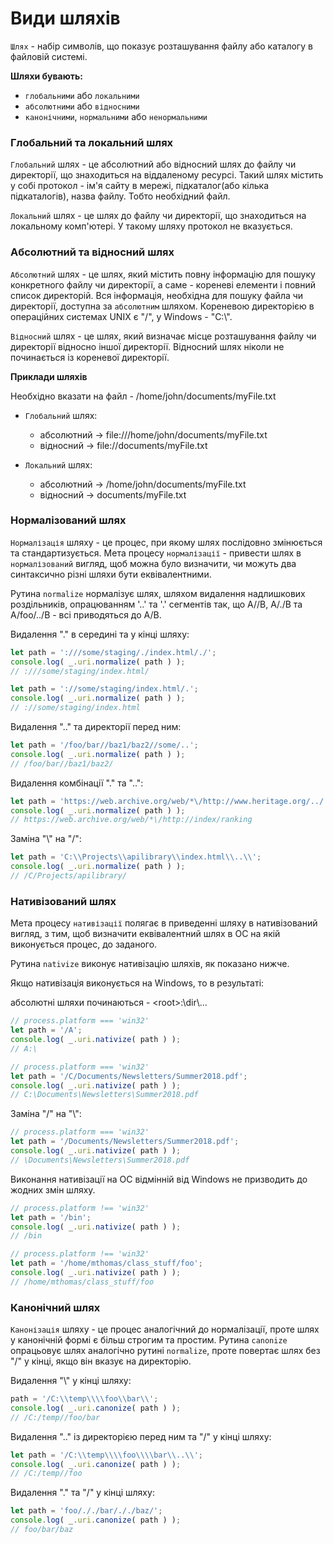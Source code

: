 # Види шляхів
`Шлях` - набір символів, що показує розташування файлу або каталогу в файловій системі.

**Шляхи бувають:**

- `глобальними` або `локальними`
- `абсолютними` або `відносними`
- `канонічними`, `нормальними` або `ненормальними`

### Глобальний та локальний шлях
`Глобальний` шлях - це абсолютний або відносний шлях до файлу чи директорії, що знаходиться на віддаленому ресурсі. 
Такий шлях містить у собі протокол - ім'я сайту в мережі, підкаталог(або кілька підкаталогів), назва файлу.
Тобто необхідний файл.

`Локальний` шлях - це шлях до файлу чи директорії, що знаходиться на локальному комп'ютері.
У такому шляху протокол не вказується.

### Абсолютний та відносний шлях
`Абсолютний` шлях - це шлях, який містить повну інформацію для пошуку конкретного файлу чи директорії, а саме - кореневі
елементи і повний список директорій. Вся інформація, необхідна для пошуку файла чи директорії, доступна за `абсолютним` шляхом.
Кореневою директорією в операційних системах UNIX є "/", у Windows - "C:\\".

`Відносний` шлях - це шлях, який визначає місце розташування файлу чи директорії відносно іншої директорії.
Відносний шлях ніколи не починається із кореневої директорії.

**Приклади шляхів**

Необхідно вказати на файл - /home/john/documents/myFile.txt

- `Глобальний` шлях:
  - абсолютний -> file:///home/john/documents/myFile.txt
  - відносний -> file://documents/myFile.txt

- `Локальний` шлях:
  - абсолютний -> /home/john/documents/myFile.txt
  - відносний -> documents/myFile.txt

<!--  -->

### Нормалізований шлях

`Нормалізація` шляху - це процес,  при якому шлях послідовно змінюється та стандартизується.
Мета процесу `нормалізації` - привести шлях в `нормалізований` вигляд, щоб можна було визначити, чи можуть два синтаксично
різні шляхи бути еквівалентними.

Рутина `normalize` нормалізує шлях, шляхом видалення надлишкових роздільників, опрацюванням '..' та '.' сегментів так,
що A//B, A/./B та A/foo/../B - всі приводяться до A/B.

Видалення "." в середині та у кінці шляху:
```js
let path = ':///some/staging/./index.html/./';
console.log( _.uri.normalize( path ) ); 
// :///some/staging/index.html/
```

```js
let path = '://some/staging/index.html/.';
console.log( _.uri.normalize( path ) ); 
// ://some/staging/index.html
```
Видалення ".." та директорії перед ним:
```js
let path = '/foo/bar//baz1/baz2//some/..';
console.log( _.uri.normalize( path ) ); 
// /foo/bar//baz1/baz2/
```
Видалення комбінації "." та "..":
```js
let path = 'https://web.archive.org/web/*\/http://www.heritage.org/.././index/ranking/./.';
console.log( _.uri.normalize( path ) ); 
// https://web.archive.org/web/*\/http://index/ranking
```
Заміна "\\" на "/":
```js
let path = 'C:\\Projects\\apilibrary\\index.html\\..\\';
console.log( _.uri.normalize( path ) ); 
// /C/Projects/apilibrary/
```

### Нативізований шлях

Мета процесу `нативізації` полягає в приведенні шляху в нативізований вигляд, з тим, щоб 
визначити еквівалентний шлях в ОС на якій виконується процес, до заданого.

Рутина `nativize` виконує нативізацію шляхів, як показано нижче.

Якщо нативізація виконується на Windows, то в результаті:

абсолютні шляхи починаються - <root\>:\\dir\\...
```js
// process.platform === 'win32'
let path = '/A';
console.log( _.uri.nativize( path ) ); 
// A:\
```
```js
// process.platform === 'win32'
let path = '/C/Documents/Newsletters/Summer2018.pdf';
console.log( _.uri.nativize( path ) ); 
// C:\Documents\Newsletters\Summer2018.pdf
```
Заміна "/" на "\\":
```js
// process.platform === 'win32'
let path = '/Documents/Newsletters/Summer2018.pdf';
console.log( _.uri.nativize( path ) ); 
// \Documents\Newsletters\Summer2018.pdf
```
Виконання нативізації на ОС відмінній від Windows не призводить до жодних змін шляху.
```js
// process.platform !== 'win32'
let path = '/bin';
console.log( _.uri.nativize( path ) ); 
// /bin
```

```js
// process.platform !== 'win32'
let path = '/home/mthomas/class_stuff/foo';
console.log( _.uri.nativize( path ) ); 
// /home/mthomas/class_stuff/foo
```

### Канонічний шлях

`Канонізація` шляху - це процес аналогічний до нормалізації, проте шлях у канонічній формі є більш строгим та простим.
Рутина `canonize` опрацьовує шлях аналогічно рутині `normalize`, проте повертає шлях без "/" у кінці, якщо він вказує на
директорію.

Видалення "\\" у кінці шляху:
```js
path = '/C:\\temp\\\\foo\\bar\\';
console.log( _.uri.canonize( path ) ); 
// /C:/temp//foo/bar
```
Видалення ".." із директорією перед ним та "/" у кінці шляху:
```js
let path = '/C:\\temp\\\\foo\\\\bar\\..\\';
console.log( _.uri.canonize( path ) ); 
// /C:/temp//foo
```
Видалення "." та "/" у кінці шляху:
```js
let path = 'foo/././bar/././baz/';
console.log( _.uri.canonize( path ) ); 
// foo/bar/baz
```
